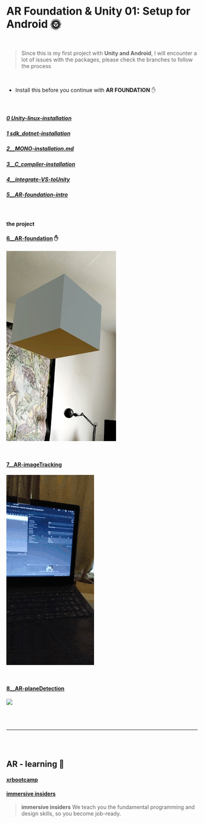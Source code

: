 # AR Foundation & Unity 01: Setup for Android 🌞

<br>

> Since this is my first project with **Unity and Android**, I will encounter a lot of issues with the packages, please check the branches to follow the process

<br>

- Install this before you continue with **AR FOUNDATION** ✋

<br>

##### [0 Unity-linux-installation](./0__Unity-linux-installation.md)

##### [1 sdk_dotnet-installation](./1__sdk_dotnet-installation.md)

##### [2\_\_MONO-installation.md](./2__MONO-installation.md)

##### [3\_\_C_compiler-installation](./3__C_compiler-installation.md)

##### [4\_\_integrate-VS-toUnity](./4__integrate-VS-toUnity.md)

##### [5\_\_AR-foundation-intro](./5__AR-foundation-intro.md)

<br>

#### the project

#### [6\_\_AR-foundation](./6__AR-foundation.md) ✋

[<img src="./read-img/success-cube-showing.jpg"/>](./6__AR-foundation.md)

<br>

#### [7\_\_AR-imageTracking](./7__AR-imageTracking.md)

[<img src="./read-img/result-img.gif"/>]()

<br>

#### [8\_\_AR-planeDetection](./8__AR-planeDetection.md)

[<img src="./read-img/Building-plane-success.gif"/>]()

<br>
<br>

---

<br>
<br>

## AR - learning 🍨

#### [xrbootcamp](https://xrbootcamp.com)

#### [immersive insiders](https://learn.immersive-insiders.com)

> **immersive insiders** We teach you the fundamental programming and design skills, so you become job-ready.
